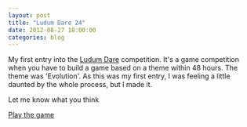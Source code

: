 ```yaml
---
layout: post
title: "Ludum Dare 24"
date: 2012-08-27 18:00:00
categories: blog
---
```


My first entry into the [Ludum Dare][ludum] competition. It's a game competition when you have to build a game based on a theme within 48 hours. The theme was 'Evolution'. As this was my first entry, I was feeling a little daunted by the whole process, but I made it.

Let me know what you think

[Play the game][entry]

[ludum]:  http://www.ludumdare.com/compo/
[entry]:  http://www.ludumdare.com/compo/ludum-dare-24/?action=preview&uid=14756
